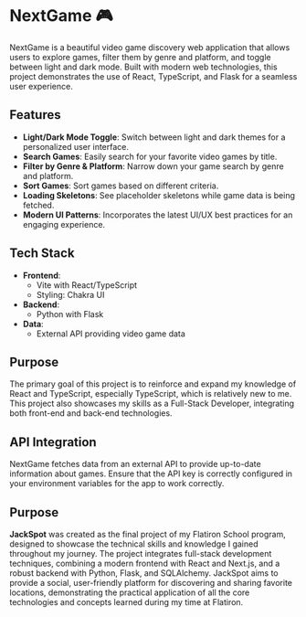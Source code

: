 # NextGame 🎮

NextGame is a beautiful video game discovery web application that allows users to explore games, filter them by genre and platform, and toggle between light and dark mode. Built with modern web technologies, this project demonstrates the use of React, TypeScript, and Flask for a seamless user experience.

## Features

- **Light/Dark Mode Toggle**: Switch between light and dark themes for a personalized user interface.
- **Search Games**: Easily search for your favorite video games by title.
- **Filter by Genre & Platform**: Narrow down your game search by genre and platform.
- **Sort Games**: Sort games based on different criteria.
- **Loading Skeletons**: See placeholder skeletons while game data is being fetched.
- **Modern UI Patterns**: Incorporates the latest UI/UX best practices for an engaging experience.

## Tech Stack

- **Frontend**:
  - Vite with React/TypeScript
  - Styling: Chakra UI
- **Backend**:
  - Python with Flask
- **Data**:
  - External API providing video game data

## Purpose

The primary goal of this project is to reinforce and expand my knowledge of React and TypeScript, especially TypeScript, which is relatively new to me. This project also showcases my skills as a Full-Stack Developer, integrating both front-end and back-end technologies.

## API Integration

NextGame fetches data from an external API to provide up-to-date information about games. Ensure that the API key is correctly configured in your environment variables for the app to work correctly.

## Purpose

**JackSpot** was created as the final project of my Flatiron School program, designed to showcase the technical skills and knowledge I gained throughout my journey. The project integrates full-stack development techniques, combining a modern frontend with React and Next.js, and a robust backend with Python, Flask, and SQLAlchemy. JackSpot aims to provide a social, user-friendly platform for discovering and sharing favorite locations, demonstrating the practical application of all the core technologies and concepts learned during my time at Flatiron.

